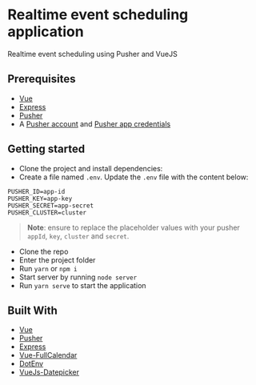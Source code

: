 # Realtime event scheduling application

Realtime event scheduling using Pusher and VueJS

## Prerequisites

- [Vue](https://vuejs.org/)
- [Express](https://expressjs.com/)
- [Pusher](https://pusher.com)
- A [Pusher account](https://pusher.com/signup) and [Pusher app credentials](http://dashboard.pusher.com/)

## Getting started

- Clone the project and install dependencies:
- Create a file named `.env`. Update the `.env` file with the content below:

```
PUSHER_ID=app-id
PUSHER_KEY=app-key
PUSHER_SECRET=app-secret
PUSHER_CLUSTER=cluster
```

> **Note**: ensure to replace the placeholder values with your pusher `appId`, `key`, `cluster` and `secret`.

- Clone the repo
- Enter the project folder
- Run `yarn` or `npm i`
- Start server by running `node server`
- Run `yarn serve` to start the application


## Built With

- [Vue](https://vuejs.org/)
- [Pusher](https://pusher.com)
- [Express](https://expressjs.com/)
- [Vue-FullCalendar](https://github.com/Wanderxx/vue-fullcalendar)
- [DotEnv](https://www.npmjs.com/package/dotenv)
- [VueJs-Datepicker](https://github.com/charliekassel/vuejs-datepicker)
